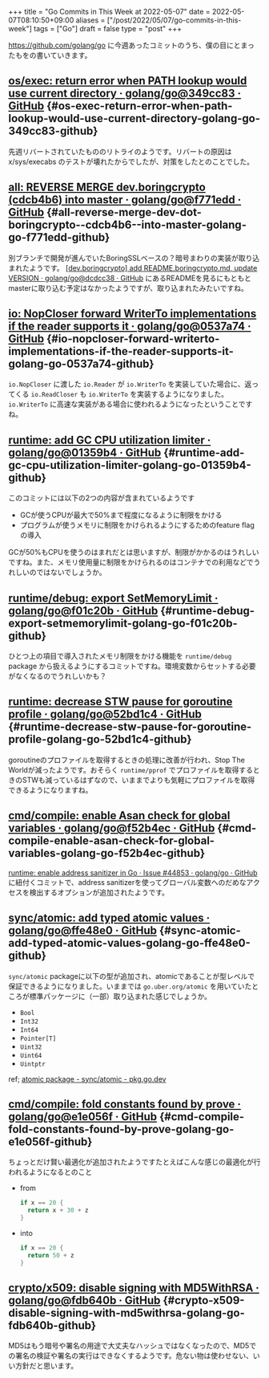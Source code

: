 +++
title = "Go Commits in This Week at 2022-05-07"
date = 2022-05-07T08:10:50+09:00
aliases = ["/post/2022/05/07/go-commits-in-this-week"]
tags = ["Go"]
draft = false
type = "post"
+++

<https://github.com/golang/go> に今週あったコミットのうち、僕の目にとまったもをの書いていきます。


## [os/exec: return error when PATH lookup would use current directory · golang/go@349cc83 · GitHub](https://github.com/golang/go/commit/349cc83389f71c459b7820b0deecdf81221ba46c) {#os-exec-return-error-when-path-lookup-would-use-current-directory-golang-go-349cc83-github}

先週リバートされていたもののリトライのようです。リバートの原因は x/sys/execabs のテストが壊れたからでしたが、対策をしたとのことでした。


## [all: REVERSE MERGE dev.boringcrypto (cdcb4b6) into master · golang/go@f771edd · GitHub](https://github.com/golang/go/commit/f771edd7f92a47c276d65fbd9619e16a786c6746) {#all-reverse-merge-dev-dot-boringcrypto--cdcb4b6--into-master-golang-go-f771edd-github}

別ブランチで開発が進んでいたBoringSSLベースの？暗号まわりの実装が取り込まれたようです。
[[dev.boringcrypto] add README.boringcrypto.md, update VERSION · golang/go@dcdcc38 · GitHub](https://github.com/golang/go/commit/dcdcc3844046af0182cd3a94c7bb78c99908020e) にあるREADMEを見るにもともとmasterに取り込む予定はなかったようですが、取り込まれたみたいですね。


## [io: NopCloser forward WriterTo implementations if the reader supports it · golang/go@0537a74 · GitHub](https://github.com/golang/go/commit/0537a74b76fcab1398da6699c3ff7411fef8fbe7) {#io-nopcloser-forward-writerto-implementations-if-the-reader-supports-it-golang-go-0537a74-github}

`io.NopCloser` に渡した `io.Reader` が `io.WriterTo` を実装していた場合に、返ってくる `io.ReadCloser` も `io.WriterTo` を実装するようになりました。
`io.WriterTo` に高速な実装がある場合に使われるようになったということですね。


## [runtime: add GC CPU utilization limiter · golang/go@01359b4 · GitHub](https://github.com/golang/go/commit/01359b46815e63307077dfa03972f40d2e0d94fe) {#runtime-add-gc-cpu-utilization-limiter-golang-go-01359b4-github}

このコミットには以下の2つの内容が含まれているようです

-   GCが使うCPUが最大で50%まで程度になるように制限をかける
-   プログラムが使うメモリに制限をかけられるようにするためのfeature flagの導入

GCが50%もCPUを使うのはまれだとは思いますが、制限がかかるのはうれしいですね。また、メモリ使用量に制限をかけられるのはコンテナでの利用などでうれしいのではないでしょうか。


## [runtime/debug: export SetMemoryLimit · golang/go@f01c20b · GitHub](https://github.com/golang/go/commit/f01c20bf2ba889e5c9e3565175cc4276f9c11516) {#runtime-debug-export-setmemorylimit-golang-go-f01c20b-github}

ひとつ上の項目で導入されたメモリ制限をかける機能を `runtime/debug` package から扱えるようにするコミットですね。環境変数からセットする必要がなくなるのでうれしいかも？


## [runtime: decrease STW pause for goroutine profile · golang/go@52bd1c4 · GitHub](https://github.com/golang/go/commit/52bd1c4d6cc691aa60c71513695dba03062deb59) {#runtime-decrease-stw-pause-for-goroutine-profile-golang-go-52bd1c4-github}

goroutineのプロファイルを取得するときの処理に改善が行われ、Stop The Worldが減ったようです。おそらく `runtime/pprof` でプロファイルを取得するときのSTWも減っているはずなので、いままでよりも気軽にプロファイルを取得できるようになりますね。


## [cmd/compile: enable Asan check for global variables · golang/go@f52b4ec · GitHub](https://github.com/golang/go/commit/f52b4ec63d6ce5c4eb9edcb81c3a0661e6f53da0) {#cmd-compile-enable-asan-check-for-global-variables-golang-go-f52b4ec-github}

[runtime: enable address sanitizer in Go · Issue #44853 · golang/go · GitHub](<https://github.com/golang/go/issues/44853>) に紐付くコミットで、address sanitizerを使ってグローバル変数へのだめなアクセスを検出するオプションが追加されたようです。


## [sync/atomic: add typed atomic values · golang/go@ffe48e0 · GitHub](https://github.com/golang/go/commit/ffe48e00adf3078944015186819a1ed5c6aa8bec) {#sync-atomic-add-typed-atomic-values-golang-go-ffe48e0-github}

`sync/atomic` packageに以下の型が追加され、atomicであることが型レベルで保証できるようになりました。いままでは `go.uber.org/atomic` を用いていたところが標準パッケージに（一部）取り込まれた感じでしょうか。

-   `Bool`
-   `Int32`
-   `Int64`
-   `Pointer[T]`
-   `Uint32`
-   `Uint64`
-   `Uintptr`

ref; [atomic package - sync/atomic - pkg.go.dev](<https://pkg.go.dev/sync/atomic@master>)


## [cmd/compile: fold constants found by prove · golang/go@e1e056f · GitHub](https://github.com/golang/go/commit/e1e056fa6a2f788a15e17d55b7953712053fd760) {#cmd-compile-fold-constants-found-by-prove-golang-go-e1e056f-github}

ちょっとだけ賢い最適化が追加されたようですたとえばこんな感じの最適化が行われるようになるとのこと

-   from
    ```go
    if x == 20 {
      return x + 30 + z
    }
    ```
-   into
    ```go
    if x == 20 {
      return 50 + z
    }
    ```


## [crypto/x509: disable signing with MD5WithRSA · golang/go@fdb640b · GitHub](https://github.com/golang/go/commit/fdb640b7a1324c2a4fc579389c4bc287ea90f1db) {#crypto-x509-disable-signing-with-md5withrsa-golang-go-fdb640b-github}

MD5はもう暗号や署名の用途で大丈夫なハッシュではなくなったので、MD5での署名の検証や署名の実行はできなくするようです。危ない物は使わせない、いい方針だと思います。
